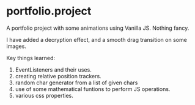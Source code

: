 # portfolio.project
A portfolio project with some animations using Vanilla JS. Nothing fancy.

I have added a decryption effect, and a smooth drag transition on some images. 

Key things learned: 
  1) EventListeners and their uses.
  2) creating relative position trackers.
  3) random char generator from a list of given chars
  4) use of some mathematical funtions to perform JS operations.
  5) various css properties. 
